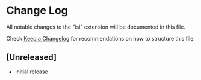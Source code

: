 # Change Log

All notable changes to the "isi" extension will be documented in this file.

Check [Keep a Changelog](http://keepachangelog.com/) for recommendations on how to structure this file.

## [Unreleased]

- Initial release